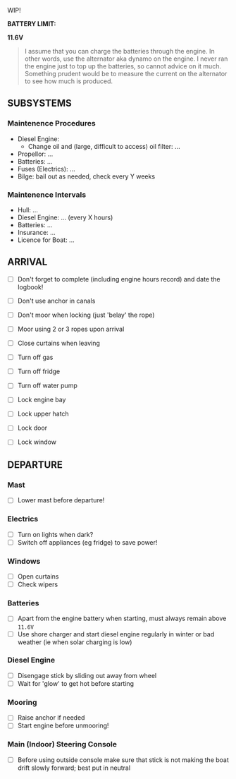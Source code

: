 WIP!

**BATTERY LIMIT:**

**11.6V**

> I assume that you can charge the batteries through the engine. In other words, use the alternator aka dynamo on the engine. I never ran the engine just to top up the batteries, so cannot advice on it much. Something prudent would be to measure the current on the alternator to see how much is produced.

## SUBSYSTEMS

### Maintenence Procedures

- Diesel Engine: 
  * Change oil and (large, difficult to access) oil filter: ...
- Propellor: ...
- Batteries: ...
- Fuses (Electrics): ...
- Bilge: bail out as needed, check every Y weeks

### Maintenence Intervals

- Hull: ...
- Diesel Engine: ... (every X hours)
- Batteries: ...
- Insurance: ...
- Licence for Boat: ...

## ARRIVAL

 - [ ] Don't forget to complete (including engine hours record) and date the logbook!
 - [ ] Don't use anchor in canals
 - [ ] Don't moor when locking (just 'belay' the rope)
 - [ ] Moor using 2 or 3 ropes upon arrival
 - [ ] Close curtains when leaving
 - [ ] Turn off gas
 - [ ] Turn off fridge
 - [ ] Turn off water pump
 - [ ] Lock engine bay
 - [ ] Lock upper hatch
 - [ ] Lock door
 - [ ] Lock window


## DEPARTURE

### Mast

 - [ ] Lower mast before departure!

### Electrics

 - [ ] Turn on lights when dark?
 - [ ] Switch off appliances (eg fridge) to save power!

### Windows

 - [ ] Open curtains
 - [ ] Check wipers

### Batteries

 - [ ] Apart from the engine battery when starting,
       must always remain above `11.6V`
 - [ ] Use shore charger and start diesel engine regularly
       in winter or bad weather (ie when solar charging is low)

### Diesel Engine

 - [ ] Disengage stick by sliding out away from wheel
 - [ ] Wait for 'glow' to get hot before starting

### Mooring

 - [ ] Raise anchor if needed
 - [ ] Start engine before unmooring!

### Main (Indoor) Steering Console

 - [ ] Before using outside console make sure that stick is not
    making the boat drift slowly forward; best put in neutral
